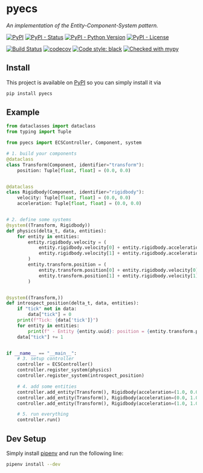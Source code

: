 # pyecs
_An implementation of the Entity-Component-System pattern._

[![PyPI](https://img.shields.io/pypi/v/pyecs)](https://pypi.org/project/pyecs)
[![PyPI - Status](https://img.shields.io/pypi/status/pyecs)](https://pypi.org/project/pyecs)
[![PyPI - Python Version](https://img.shields.io/pypi/pyversions/pyecs)](https://pypi.org/project/pyecs)
[![PyPI - License](https://img.shields.io/pypi/l/pyecs)](https://opensource.org/licenses/MIT)

[![Build Status](https://travis-ci.org/tim-fi/pyecs.svg?branch=master)](https://travis-ci.org/tim-fi/pyecs)
[![codecov](https://codecov.io/gh/tim-fi/pyecs/branch/master/graph/badge.svg)](https://codecov.io/gh/tim-fi/pyecs)
[![Code style: black](https://img.shields.io/badge/code%20style-black-000000.svg)](https://github.com/psf/black)
[![Checked with mypy](http://www.mypy-lang.org/static/mypy_badge.svg)](http://mypy-lang.org/)

## Install
This project is available on [PyPI](https://pypi.org/project/pyecs) so you can simply install it via
```sh
pip install pyecs
```

## Example
```python
from dataclasses import dataclass
from typing import Tuple

from pyecs import ECSController, Component, system

# 1. build your components
@dataclass
class Transform(Component, identifier="transform"):
    position: Tuple[float, float] = (0.0, 0.0)


@dataclass
class Rigidbody(Component, identifier="rigidbody"):
    velocity: Tuple[float, float] = (0.0, 0.0)
    acceleration: Tuple[float, float] = (0.0, 0.0)


# 2. define some systems
@system((Transform, Rigidbody))
def physics(delta_t, data, entities):
    for entity in entities:
        entity.rigidbody.velocity = (
            entity.rigidbody.velocity[0] + entity.rigidbody.acceleration[0] * delta_t,
            entity.rigidbody.velocity[1] + entity.rigidbody.acceleration[1] * delta_t,
        )
        entity.transform.position = (
            entity.transform.position[0] + entity.rigidbody.velocity[0] * delta_t,
            entity.transform.position[1] + entity.rigidbody.velocity[1] * delta_t,
        )


@system((Transform,))
def introspect_position(delta_t, data, entities):
    if "tick" not in data:
        data["tick"] = 0
    print(f"Tick: {data['tick']}")
    for entity in entities:
        print(f" - Entity {entity.uuid}: position = {entity.transform.position}")
    data["tick"] += 1


if __name__ == "__main__":
    # 3. setup controller
    controller = ECSController()
    controller.register_system(physics)
    controller.register_system(introspect_position)

    # 4. add some entities
    controller.add_entity(Transform(), Rigidbody(acceleration=(1.0, 0.0)))
    controller.add_entity(Transform(), Rigidbody(acceleration=(0.0, 1.0)))
    controller.add_entity(Transform(), Rigidbody(acceleration=(1.0, 1.0)))

    # 5. run everything
    controller.run()
```


## Dev Setup
Simply install [pipenv](https://docs.pipenv.org/en/latest/) and run the following line:
```sh
pipenv install --dev
```
